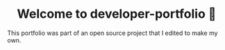 <h1 align="center">Welcome to developer-portfolio 👋</h1>

This portfolio was part of an open source project that I edited to make my own.
